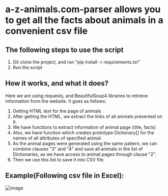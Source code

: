 # a-z-animals.com-parser allows you to get all the facts about animals in a convenient csv file

## The following steps to use the script

1) Git clone the project, and run "pip install -r requirements.txt"
2) Run the script 

## How it works, and what it does?

Here we are using requests, and BeautifulSoup4 libraries to retrieve information from the website.
It goes as follows:
1) Getting HTML text for the page of animals
2) After getting the HTML, we extract the links of all animals presented on it.
3) We have functions to extract information of animal page (title, facts)
4) Also, we have function which creates prototype Dictionary[] for the names of all attributes of specified animal.
4) As the animal pages were generated using the same pattern, we can combine clauses "3" and "4" and save all animals in the list of Dictionaries, as we have access to animal pages through clause "2".
5) Then we use this list to save it into CSV file.

## Example(Following csv file in Excel):
![image](https://user-images.githubusercontent.com/91605867/228304548-7215fd17-df36-4ac8-874b-9448c0c6a986.png)




